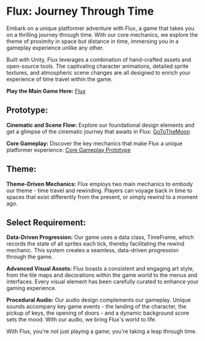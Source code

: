 # Flux: Journey Through Time

Embark on a unique platformer adventure with Flux, a game that takes you on a thrilling journey through time. With our core mechanics, we explore the theme of proximity in space but distance in time, immersing you in a gameplay experience unlike any other.

Built with Unity, Flux leverages a combination of hand-crafted assets and open-source tools. The captivating character animations, detailed sprite textures, and atmospheric scene changes are all designed to enrich your experience of time travel within the game. 

**Play the Main Game Here:** [Flux](https://bean-yuan.itch.io/flux)

## Prototype:

**Cinematic and Scene Flow:** Explore our foundational design elements and get a glimpse of the cinematic journey that awaits in Flux: [GoToTheMoon](https://beanyuan.github.io/GoToTheMoon/)

**Core Gameplay:** Discover the key mechanics that make Flux a unique platformer experience: [Core Gameplay Prototype](https://beanyuan.github.io/FinalProjectCoreGamePlay/)

## Theme:

**Theme-Driven Mechanics:** Flux employs two main mechanics to embody our theme - time travel and rewinding. Players can voyage back in time to spaces that exist differently from the present, or simply rewind to a moment ago.

## Select Requirement:

**Data-Driven Progression:** Our game uses a data class, TimeFrame, which records the state of all sprites each tick, thereby facilitating the rewind mechanic. This system creates a seamless, data-driven progression through the game.

**Advanced Visual Assets:** Flux boasts a consistent and engaging art style, from the tile maps and decorations within the game world to the menus and interfaces. Every visual element has been carefully curated to enhance your gaming experience.

**Procedural Audio:** Our audio design complements our gameplay. Unique sounds accompany key game events - the landing of the character, the pickup of keys, the opening of doors - and a dynamic background score sets the mood. With our audio, we bring Flux's world to life.

With Flux, you're not just playing a game; you're taking a leap through time.
